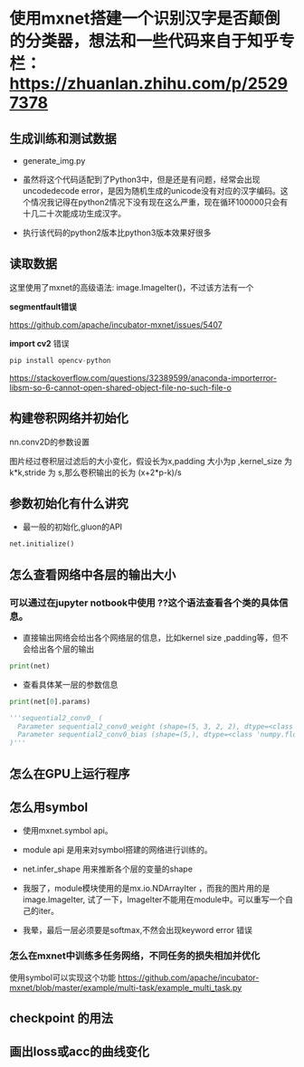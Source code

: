 # 使用mxnet搭建一个识别汉字是否颠倒的分类器，想法和一些代码来自于知乎专栏：https://zhuanlan.zhihu.com/p/25297378

## 生成训练和测试数据

+ generate_img.py

- 虽然将这个代码适配到了Python3中，但是还是有问题，经常会出现uncodedecode error，是因为随机生成的unicode没有对应的汉字编码。这个情况我记得在python2情况下没有现在这么严重，现在循环100000只会有十几二十次能成功生成汉字。

- 执行该代码的python2版本比python3版本效果好很多


## 读取数据

这里使用了mxnet的高级语法: image.ImageIter()，不过该方法有一个

**segmentfault错误**

https://github.com/apache/incubator-mxnet/issues/5407



**import cv2** 错误
```python
pip install opencv-python
```
https://stackoverflow.com/questions/32389599/anaconda-importerror-libsm-so-6-cannot-open-shared-object-file-no-such-file-o


## 构建卷积网络并初始化
nn.conv2D的参数设置

图片经过卷积层过滤后的大小变化，假设长为x,padding 大小为p ,kernel_size 为 k*k,stride 为 s,那么卷积输出的长为 (x+2\*p-k)/s


## 参数初始化有什么讲究
- 最一般的初始化,gluon的API
```python
net.initialize()
```
## 怎么查看网络中各层的输出大小
### 可以通过在jupyter notbook中使用 ??这个语法查看各个类的具体信息。
- 直接输出网络会给出各个网络层的信息，比如kernel size ,padding等，但不会给出各个层的输出
```python
print(net)
```
- 查看具体某一层的参数信息
```python
print(net[0].params)

'''sequential2_conv0_ (
  Parameter sequential2_conv0_weight (shape=(5, 3, 2, 2), dtype=<class 'numpy.float32'>)
  Parameter sequential2_conv0_bias (shape=(5,), dtype=<class 'numpy.float32'>)
)'''

``` 

## 怎么在GPU上运行程序



## 怎么用symbol
- 使用mxnet.symbol api。
- module api 是用来对symbol搭建的网络进行训练的。
- net.infer_shape 用来推断各个层的变量的shape

- 我服了，module模块使用的是mx.io.NDArrayIter ，而我的图片用的是image.ImageIter, 试了一下，ImageIter不能用在module中。可以重写一个自己的iter。
- 我晕，最后一层必须要是softmax,不然会出现keyword error 错误

### 怎么在mxnet中训练多任务网络，不同任务的损失相加并优化
使用symbol可以实现这个功能
https://github.com/apache/incubator-mxnet/blob/master/example/multi-task/example_multi_task.py



## checkpoint 的用法


## 画出loss或acc的曲线变化